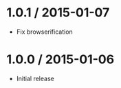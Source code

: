 1.0.1 / 2015-01-07
=================
  * Fix browserification

1.0.0 / 2015-01-06
=================
  * Initial release
